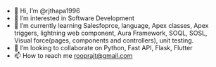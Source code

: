 - 👋 Hi, I’m @rjthapa1996
- 👀 I’m interested in Software Development
- 🌱 I’m currently learning Salesfoprce, language, Apex classes, Apex triggers, lightning web component, Aura Framework, SOQL, SOSL, Visual force(pages, components and controllers), unit testing.
- 💞️ I’m looking to collaborate on Python, Fast API, Flask, Flutter
- 📫 How to reach me rooprajt@gmail.com

<!---
rjthapa1996/rjthapa1996 is a ✨ special ✨ repository because its `README.md` (this file) appears on your GitHub profile.
You can click the Preview link to take a look at your changes.
--->

